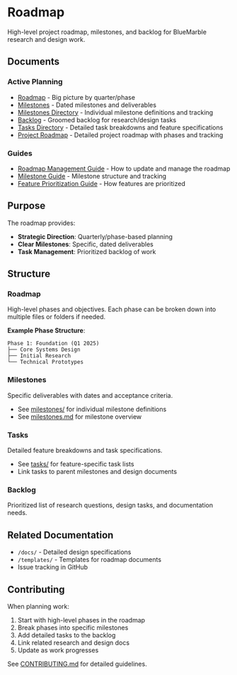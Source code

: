 # Roadmap

High-level project roadmap, milestones, and backlog for BlueMarble research and design work.

## Documents

### Active Planning
- [Roadmap](roadmap.md) - Big picture by quarter/phase
- [Milestones](milestones.md) - Dated milestones and deliverables
- [Milestones Directory](milestones/) - Individual milestone definitions and tracking
- [Backlog](backlog.md) - Groomed backlog for research/design tasks
- [Tasks Directory](tasks/) - Detailed task breakdowns and feature specifications
- [Project Roadmap](project-roadmap.md) - Detailed project roadmap with phases and tracking

### Guides
- [Roadmap Management Guide](roadmap-management-guide.md) - How to update and manage the roadmap
- [Milestone Guide](milestone-guide.md) - Milestone structure and tracking
- [Feature Prioritization Guide](feature-prioritization-guide.md) - How features are prioritized

## Purpose

The roadmap provides:

- **Strategic Direction**: Quarterly/phase-based planning
- **Clear Milestones**: Specific, dated deliverables
- **Task Management**: Prioritized backlog of work

## Structure

### Roadmap

High-level phases and objectives. Each phase can be broken down into multiple files or folders if needed.

**Example Phase Structure**:

```text
Phase 1: Foundation (Q1 2025)
├── Core Systems Design
├── Initial Research
└── Technical Prototypes
```

### Milestones

Specific deliverables with dates and acceptance criteria.

- See [milestones/](milestones/) for individual milestone definitions
- See [milestones.md](milestones.md) for milestone overview

### Tasks

Detailed feature breakdowns and task specifications.

- See [tasks/](tasks/) for feature-specific task lists
- Link tasks to parent milestones and design documents

### Backlog

Prioritized list of research questions, design tasks, and documentation needs.

## Related Documentation

- `/docs/` - Detailed design specifications
- `/templates/` - Templates for roadmap documents
- Issue tracking in GitHub

## Contributing

When planning work:

1. Start with high-level phases in the roadmap
2. Break phases into specific milestones
3. Add detailed tasks to the backlog
4. Link related research and design docs
5. Update as work progresses

See [CONTRIBUTING.md](../CONTRIBUTING.md) for detailed guidelines.
